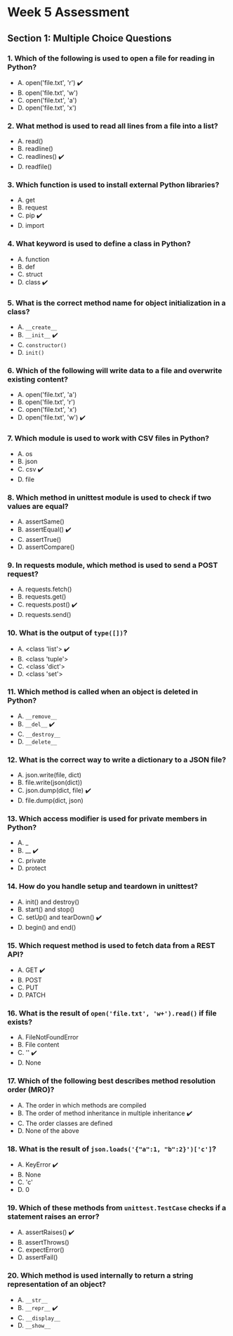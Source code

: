 #  Week 5 Assessment

##  Section 1: Multiple Choice Questions

### 1. **Which of the following is used to open a file for reading in Python?**
- A. open('file.txt', 'r') ✔️
- B. open('file.txt', 'w')
- C. open('file.txt', 'a')
- D. open('file.txt', 'x')

### 2. **What method is used to read all lines from a file into a list?** 
- A. read()
- B. readline()
- C. readlines() ✔️
- D. readfile()

### 3. **Which function is used to install external Python libraries?** 
- A. get
- B. request
- C. pip ✔️
- D. import

### 4. **What keyword is used to define a class in Python?** 
- A. function
- B. def
- C. struct
- D. class ✔️

### 5. **What is the correct method name for object initialization in a class?** 
- A. `__create__`
- B. `__init__` ✔️
- C. `constructor()`
- D. `init()`

### 6. **Which of the following will write data to a file and overwrite existing content?** 
- A. open('file.txt', 'a')
- B. open('file.txt', 'r')
- C. open('file.txt', 'x')
- D. open('file.txt', 'w') ✔️

### 7. **Which module is used to work with CSV files in Python?** 
- A. os
- B. json
- C. csv  ✔️
- D. file

### 8. **Which method in unittest module is used to check if two values are equal?** 
- A. assertSame()
- B. assertEqual() ✔️
- C. assertTrue()
- D. assertCompare()

### 9. **In requests module, which method is used to send a POST request?** 
- A. requests.fetch()
- B. requests.get()
- C. requests.post() ✔️
- D. requests.send()

### 10. **What is the output of `type([])`?** 
- A. <class 'list'> ✔️
- B. <class 'tuple'>
- C. <class 'dict'>
- D. <class 'set'>

### 11. **Which method is called when an object is deleted in Python?** 
- A. `__remove__`
- B. `__del__`  ✔️
- C. `__destroy__`
- D. `__delete__`

### 12. **What is the correct way to write a dictionary to a JSON file?** 
- A. json.write(file, dict) 
- B. file.write(json(dict))
- C. json.dump(dict, file)  ✔️
- D. file.dump(dict, json)

### 13. **Which access modifier is used for private members in Python?** 
- A. _
- B. __ ✔️
- C. private
- D. protect

### 14. **How do you handle setup and teardown in unittest?** 
- A. init() and destroy()
- B. start() and stop()
- C. setUp() and tearDown() ✔️
- D. begin() and end()

### 15. **Which request method is used to fetch data from a REST API?** 
- A. GET ✔️
- B. POST
- C. PUT
- D. PATCH

### 16. **What is the result of `open('file.txt', 'w+').read()` if file exists?**
- A. FileNotFoundError
- B. File content  
- C. '' ✔️
- D. None

### 17. **Which of the following best describes method resolution order (MRO)?** 
- A. The order in which methods are compiled
- B. The order of method inheritance in multiple inheritance ✔️
- C. The order classes are defined
- D. None of the above

### 18. **What is the result of `json.loads('{"a":1, "b":2}')['c']`?** 
- A. KeyError ✔️
- B. None
- C. 'c'
- D. 0

### 19. **Which of these methods from `unittest.TestCase` checks if a statement raises an error?** 
- A. assertRaises() ✔️
- B. assertThrows()
- C. expectError()
- D. assertFail()

### 20. **Which method is used internally to return a string representation of an object?** 
- A. `__str__` 
- B. `__repr__`  ✔️
- C. `__display__`
- D. `__show__`

